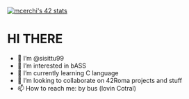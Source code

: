 [![mcerchi's 42 stats](https://badge42.vercel.app/api/v2/cl2rgldpg003009ml52tile1w/stats?cursusId=21&coalitionId=124)](https://github.com/JaeSeoKim/badge42)

# HI THERE
- 👋 I’m @sisittu99
- 👀 I’m interested in bASS
- 🌱 I’m currently learning C language
- 💞️ I’m looking to collaborate on 42Roma projects and stuff
- 📫 How to reach me: by bus (lovin Cotral)

<!---
sisittu99/sisittu99 is a ✨ special ✨ repository because its `README.md` (this file) appears on your GitHub profile.
You can click the Preview link to take a look at your changes.
--->
